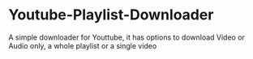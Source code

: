 # Youtube-Playlist-Downloader
A simple downloader for Youttube, it has options to download Video or Audio only,  a whole playlist or a single video
